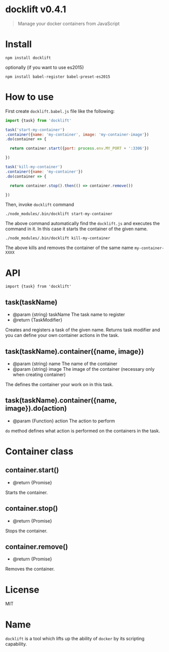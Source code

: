 # docklift v0.4.1

> Manage your docker containers from JavaScript

# Install

    npm install docklift

optionally (if you want to use es2015)

    npm install babel-register babel-preset-es2015

# How to use

First create `docklift.babel.js` file like the following:

```js
import {task} from 'docklift'

task('start-my-container')
.container({name: 'my-container', image: 'my-container-image'})
.do(container => {

  return container.start({port: process.env.MY_PORT + ':3306'})

})

task('kill-my-container')
.container({name: 'my-container'})
.do(container => {

  return container.stop().then(() => container.remove())

})
```

Then, invoke `docklift` command

    ./node_modules/.bin/docklift start-my-container

The above command automatically find the `docklift.js` and executes the command in it. In this case it starts the container of the given name.

    ./node_modules/.bin/docklift kill-my-container

The above kills and removes the container of the same name `my-container-XXXX`

# API

```
import {task} from 'docklift'
```

## task(taskName)

- @param {string} taskName The task name to register
- @return {TaskModifier}

Creates and registers a task of the given name. Returns task modifier and you can define your own container actions in the task.

## task(taskName).container({name, image})

- @param {string} name The name of the container
- @param {string} image The image of the container (necessary only when creating container)

The defines the container your work on in this task.

## task(taskName).container({name, image}).do(action)

- @param {Function} action The action to perform

`do` method defines what action is performed on the containers in the task.

# Container class

## container.start()

- @return {Promise}

Starts the container.

## container.stop()

- @return {Promise}

Stops the container.

## container.remove()

- @return {Promise}

Removes the container.

# License

MIT

# Name

`docklift` is a tool which lifts up the ability of `docker` by its scripting capability.
